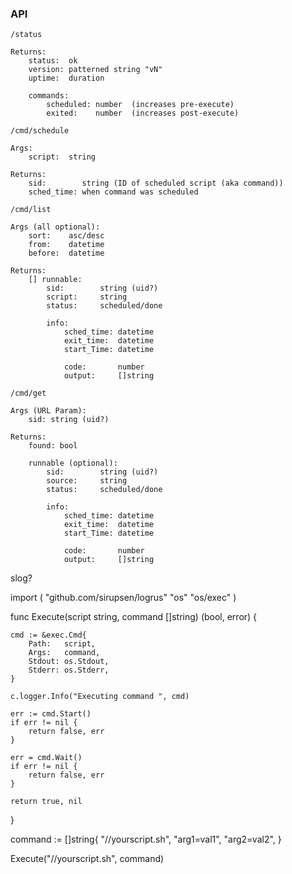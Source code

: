 ### API
`/status`

    Returns:
        status:  ok
        version: patterned string "vN"
        uptime:  duration

        commands:
            scheduled: number  (increases pre-execute)
            exited:    number  (increases post-execute)

`/cmd/schedule`

    Args:
        script:  string

    Returns:
        sid:        string (ID of scheduled script (aka command)) 
        sched_time: when command was scheduled

`/cmd/list`
 
    Args (all optional):
        sort:    asc/desc
        from:    datetime
        before:  datetime

    Returns:
        [] runnable:
            sid:        string (uid?)
            script:     string
            status:     scheduled/done            

            info:
                sched_time: datetime
                exit_time:  datetime
                start_Time: datetime

                code:       number
                output:     []string
                        

`/cmd/get`
    
    Args (URL Param):
        sid: string (uid?)

    Returns:
        found: bool
        
        runnable (optional):
            sid:        string (uid?)
            source:     string
            status:     scheduled/done            

            info:
                sched_time: datetime
                exit_time:  datetime
                start_Time: datetime

                code:       number
                output:     []string


slog?


import (
"github.com/sirupsen/logrus"
"os"
"os/exec"
)

func Execute(script string, command []string) (bool, error) {

    cmd := &exec.Cmd{
        Path:   script,
        Args:   command,
        Stdout: os.Stdout,
        Stderr: os.Stderr,
    }

    c.logger.Info("Executing command ", cmd)

    err := cmd.Start()
    if err != nil {
        return false, err
    }

    err = cmd.Wait()
    if err != nil {
        return false, err
    }

    return true, nil
}

command := []string{
"/<path>/yourscript.sh",
"arg1=val1",
"arg2=val2",
}

Execute("/<path>/yourscript.sh", command)